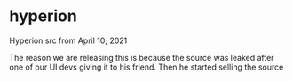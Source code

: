 # hyperion

Hyperion src from April 10; 2021

The reason we are releasing this is because the source was leaked after one of our UI devs giving it to his friend. Then he started selling the source
